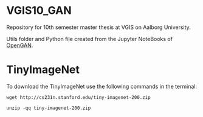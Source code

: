 # VGIS10_GAN
Repository for 10th semester master thesis at VGIS on Aalborg University.

Utils folder and Python file created from the Jupyter NoteBooks of [OpenGAN](https://github.com/aimerykong/OpenGAN).

# TinyImageNet
To download the TinyImageNet use the following commands in the terminal:
	
  `wget http://cs231n.stanford.edu/tiny-imagenet-200.zip`
  
  `unzip -qq tiny-imagenet-200.zip`
